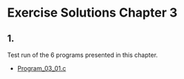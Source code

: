 # Exercise Solutions Chapter 3 #
## 1. ##
Test run of the 6 programs presented in this chapter.  
 - [Program_03_01.c](Exercise_01/Program_03_01/program_03_01.c)